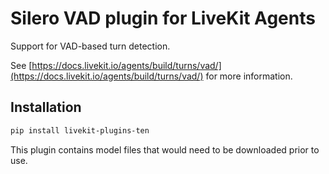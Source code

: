 # Silero VAD plugin for LiveKit Agents

Support for VAD-based turn detection.

See [https://docs.livekit.io/agents/build/turns/vad/](https://docs.livekit.io/agents/build/turns/vad/) for more information.

## Installation

```bash
pip install livekit-plugins-ten
```

This plugin contains model files that would need to be downloaded prior to use.
